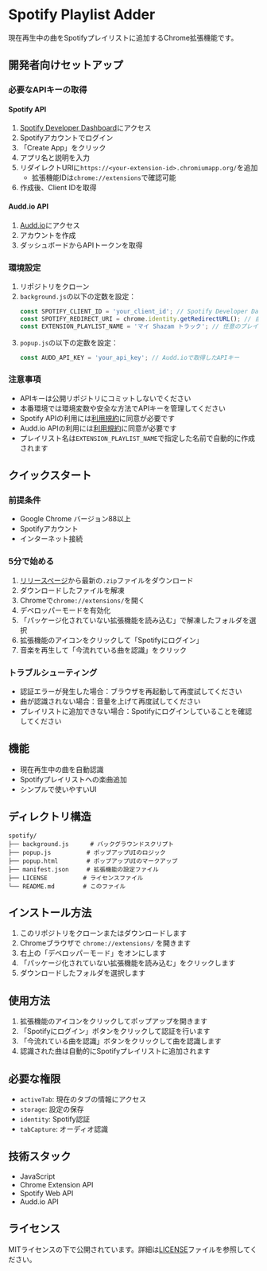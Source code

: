 # Spotify Playlist Adder

現在再生中の曲をSpotifyプレイリストに追加するChrome拡張機能です。

## 開発者向けセットアップ

### 必要なAPIキーの取得

#### Spotify API
1. [Spotify Developer Dashboard](https://developer.spotify.com/dashboard)にアクセス
2. Spotifyアカウントでログイン
3. 「Create App」をクリック
4. アプリ名と説明を入力
5. リダイレクトURIに`https://<your-extension-id>.chromiumapp.org/`を追加
   - 拡張機能IDは`chrome://extensions`で確認可能
6. 作成後、Client IDを取得

#### Audd.io API
1. [Audd.io](https://audd.io/)にアクセス
2. アカウントを作成
3. ダッシュボードからAPIトークンを取得

### 環境設定
1. リポジトリをクローン
2. `background.js`の以下の定数を設定：
   ```javascript
   const SPOTIFY_CLIENT_ID = 'your_client_id'; // Spotify Developer Dashboardで取得したClient ID
   const SPOTIFY_REDIRECT_URI = chrome.identity.getRedirectURL(); // 自動的に設定されます
   const EXTENSION_PLAYLIST_NAME = 'マイ Shazam トラック'; // 任意のプレイリスト名に変更可能
   ```
3. `popup.js`の以下の定数を設定：
   ```javascript
   const AUDD_API_KEY = 'your_api_key'; // Audd.ioで取得したAPIキー
   ```

### 注意事項
- APIキーは公開リポジトリにコミットしないでください
- 本番環境では環境変数や安全な方法でAPIキーを管理してください
- Spotify APIの利用には[利用規約](https://developer.spotify.com/documentation/general/legal/terms-of-use/)に同意が必要です
- Audd.io APIの利用には[利用規約](https://audd.io/terms)に同意が必要です
- プレイリスト名は`EXTENSION_PLAYLIST_NAME`で指定した名前で自動的に作成されます

## クイックスタート

### 前提条件
- Google Chrome バージョン88以上
- Spotifyアカウント
- インターネット接続

### 5分で始める
1. [リリースページ](https://github.com/yourusername/spotify-playlist-adder/releases)から最新の`.zip`ファイルをダウンロード
2. ダウンロードしたファイルを解凍
3. Chromeで`chrome://extensions/`を開く
4. デベロッパーモードを有効化
5. 「パッケージ化されていない拡張機能を読み込む」で解凍したフォルダを選択
6. 拡張機能のアイコンをクリックして「Spotifyにログイン」
7. 音楽を再生して「今流れている曲を認識」をクリック

### トラブルシューティング
- 認証エラーが発生した場合：ブラウザを再起動して再度試してください
- 曲が認識されない場合：音量を上げて再度試してください
- プレイリストに追加できない場合：Spotifyにログインしていることを確認してください

## 機能

- 現在再生中の曲を自動認識
- Spotifyプレイリストへの楽曲追加
- シンプルで使いやすいUI

## ディレクトリ構造

```
spotify/
├── background.js      # バックグラウンドスクリプト
├── popup.js          # ポップアップUIのロジック
├── popup.html        # ポップアップUIのマークアップ
├── manifest.json     # 拡張機能の設定ファイル
├── LICENSE          # ライセンスファイル
└── README.md        # このファイル
```

## インストール方法

1. このリポジトリをクローンまたはダウンロードします
2. Chromeブラウザで `chrome://extensions/` を開きます
3. 右上の「デベロッパーモード」をオンにします
4. 「パッケージ化されていない拡張機能を読み込む」をクリックします
5. ダウンロードしたフォルダを選択します

## 使用方法

1. 拡張機能のアイコンをクリックしてポップアップを開きます
2. 「Spotifyにログイン」ボタンをクリックして認証を行います
3. 「今流れている曲を認識」ボタンをクリックして曲を認識します
4. 認識された曲は自動的にSpotifyプレイリストに追加されます

## 必要な権限

- `activeTab`: 現在のタブの情報にアクセス
- `storage`: 設定の保存
- `identity`: Spotify認証
- `tabCapture`: オーディオ認識

## 技術スタック

- JavaScript
- Chrome Extension API
- Spotify Web API
- Audd.io API

## ライセンス

MITライセンスの下で公開されています。詳細は[LICENSE](LICENSE)ファイルを参照してください。